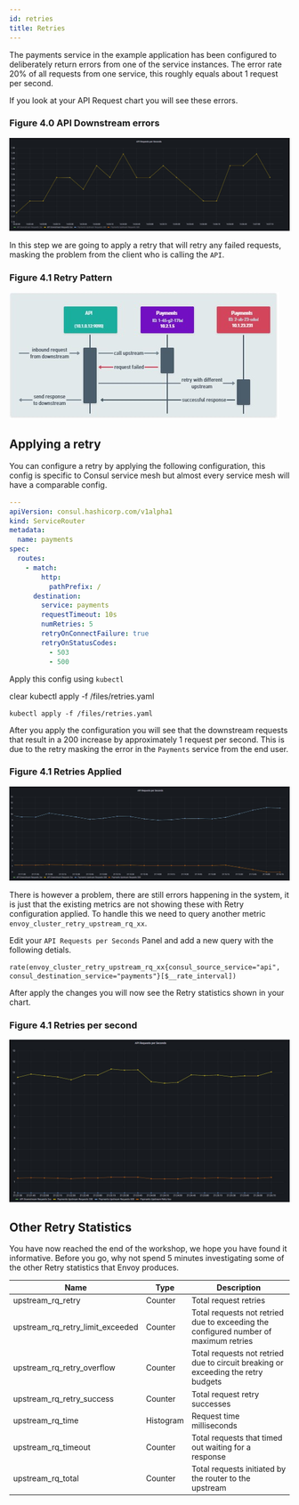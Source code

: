```yaml
---
id: retries
title: Retries
---
```


<TerminalVisor minimized="true">
  <Terminal target="tools.container.shipyard.run" shell="/bin/bash" workdir="/" user="root" id="tools" name="Tools"/>
</TerminalVisor>

The payments service in the example application has been configured to deliberately return errors from one of the
service instances. The error rate 20% of all requests from one service, this roughly equals about 1 request per second.

If you look at your API Request chart you will see these errors.

### Figure 4.0 API Downstream errors
![](./images/payments_requests_1.jpg)

In this step we are going to apply a retry that will retry any failed requests, masking the problem from the client
who is calling the `API`.

### Figure 4.1 Retry Pattern
![](./images/payments_requests_2.jpg)

## Applying a retry

You can configure a retry by applying the following configuration, this config is specific to Consul service mesh
but almost every service mesh will have a comparable config.

```yaml
---
apiVersion: consul.hashicorp.com/v1alpha1
kind: ServiceRouter
metadata:
  name: payments
spec:
  routes:
    - match:
        http:
          pathPrefix: /
      destination:
        service: payments
        requestTimeout: 10s
        numRetries: 5
        retryOnConnectFailure: true
        retryOnStatusCodes:
          - 503
          - 500
```

Apply this config using `kubectl`

<TerminalRunCommand target="tools">
  <Command>clear</Command>
  <Command>kubectl apply -f /files/retries.yaml</Command>
</TerminalRunCommand>

```shell
kubectl apply -f /files/retries.yaml
```

After you apply the configuration you will see that the downstream requests that result in a 200 increase by approximately 1 request per second.
This is due to the retry masking the error in the `Payments` service from the end user.

### Figure 4.1 Retries Applied
![](./images/payments_requests_3.jpg)

There is however a problem, there are still errors happening in the system, it is just that the existing metrics are not showing these 
with Retry configuration applied.  To handle this we need to query another metric `envoy_cluster_retry_upstream_rq_xx`.

Edit your `API Requests per Seconds` Panel and add a new query with the following detials.

```
rate(envoy_cluster_retry_upstream_rq_xx{consul_source_service="api", consul_destination_service="payments"}[$__rate_interval])
```

After apply the changes you will now see the Retry statistics shown in your chart. 

### Figure 4.1 Retries per second
![](./images/payments_requests_4.jpg)

## Other Retry Statistics

You have now reached the end of the workshop, we hope you have found it informative. Before you go, why not spend 5 minutes 
investigating some of the other Retry statistics that Envoy produces.

| Name                  | Type    | Description                 |
| --------------------- | ------- | -----------------           |
| upstream_rq_retry | Counter | Total request retries |
| upstream_rq_retry_limit_exceeded | Counter | Total requests not retried due to exceeding the configured number of maximum retries |
| upstream_rq_retry_overflow | Counter | Total requests not retried due to circuit breaking or exceeding the retry budgets |
| upstream_rq_retry_success | Counter | Total request retry successes |
| upstream_rq_time | Histogram | Request time milliseconds |
| upstream_rq_timeout | Counter | Total requests that timed out waiting for a response |
| upstream_rq_total | Counter | Total requests initiated by the router to the upstream |
